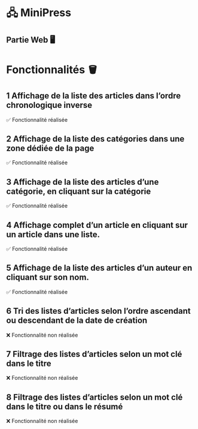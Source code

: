# 🖧 MiniPress
## Partie Web 🖥️

# Fonctionnalités 🪣
## 1 Affichage de la liste des articles dans l’ordre chronologique inverse
✅ Fonctionnalité réalisée
## 2 Affichage de la liste des catégories dans une zone dédiée de la page
✅ Fonctionnalité réalisée
## 3 Affichage de la liste des articles d’une catégorie, en cliquant sur la catégorie
✅ Fonctionnalité réalisée
## 4 Affichage complet d’un article en cliquant sur un article dans une liste.
✅ Fonctionnalité réalisée
## 5 Affichage de la liste des articles d’un auteur en cliquant sur son nom.
✅ Fonctionnalité réalisée
## 6 Tri des listes d’articles selon l’ordre ascendant ou descendant de la date de création
❌ Fonctionnalité non réalisée
## 7 Filtrage des listes d’articles selon un mot clé dans le titre
❌ Fonctionnalité non réalisée
## 8 Filtrage des listes d’articles selon un mot clé dans le titre ou dans le résumé
❌ Fonctionnalité non réalisée